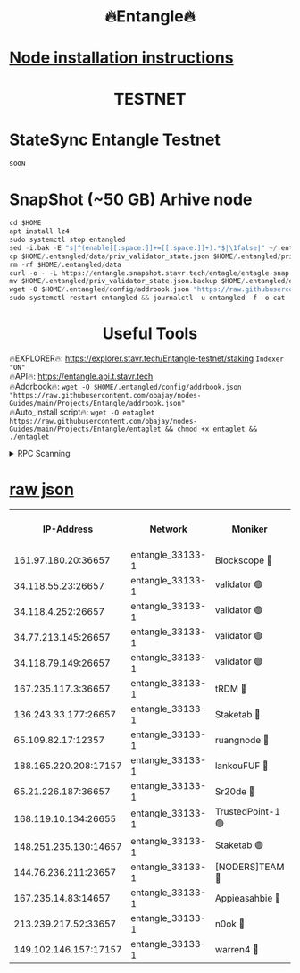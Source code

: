 <h1 align="center"> 🔥Entangle🔥</h1>

[Node installation instructions](https://github.com/obajay/nodes-Guides/tree/main/Projects/Entangle)
=

<h1 align="center"> TESTNET</h1>

# StateSync Entangle Testnet
```python
SOON
```
# SnapShot (~50 GB) Arhive node
```python
cd $HOME
apt install lz4
sudo systemctl stop entangled
sed -i.bak -E "s|^(enable[[:space:]]+=[[:space:]]+).*$|\1false|" ~/.entangled/config/config.toml
cp $HOME/.entangled/data/priv_validator_state.json $HOME/.entangled/priv_validator_state.json.backup
rm -rf $HOME/.entangled/data
curl -o - -L https://entangle.snapshot.stavr.tech/entagle/entagle-snap.tar.lz4 | lz4 -c -d - | tar -x -C $HOME/.entangled --strip-components 2
mv $HOME/.entangled/priv_validator_state.json.backup $HOME/.entangled/data/priv_validator_state.json
wget -O $HOME/.entangled/config/addrbook.json "https://raw.githubusercontent.com/obajay/nodes-Guides/main/Projects/Entangle/addrbook.json"
sudo systemctl restart entangled && journalctl -u entangled -f -o cat
```
 <h1 align="center"> Useful Tools</h1>
 
🔥EXPLORER🔥: https://explorer.stavr.tech/Entangle-testnet/staking        `Indexer "ON"` \
🔥API🔥:      https://entangle.api.t.stavr.tech \
🔥Addrbook🔥: ```wget -O $HOME/.entangled/config/addrbook.json "https://raw.githubusercontent.com/obajay/nodes-Guides/main/Projects/Entangle/addrbook.json"``` \
🔥Auto_install script🔥:  `wget -O entaglet https://raw.githubusercontent.com/obajay/nodes-Guides/main/Projects/Entangle/entaglet && chmod +x entaglet && ./entaglet`


<details>
<summary>RPC Scanning</summary>

<h2 align="center"> We scan nodes in real time every 4 hours. And we provide the final result of RPC endpoints.
We cannot influence the operation of these nodes in any way. </h2>


```python
If Voting Power is higher than 0 --> then the Node is a validator of the network and may be subject to attack and be a potential threat to the chain.
```
```python
We marked such validators with a red symbol
```

</details>

[raw json](https://rpc-check.entangt.stavr.tech/entangt/rpc-entangt-result.json)
=


<table><tr><th>IP-Address</th><th>Network</th><th>Moniker</th><th>Latest Block Height</th><th>Earliest Block Height</th><th>Catching Up</th><th>Tx Index</th><th>Voting Power</th><th>Scan Time</th></tr><tr><td>161.97.180.20:36657</td><td>entangle_33133-1</td><td>Blockscope 🔴</td><td>2592140</td><td>1</td><td>False</td><td>off</td><td>309627235291049</td><td>2024-03-11T12:13:26.103778473UTC</td></tr><tr><td>34.118.55.23:26657</td><td>entangle_33133-1</td><td>validator 🟢</td><td>2592141</td><td>1</td><td>False</td><td>on</td><td>0</td><td>2024-03-11T12:13:28.799801532UTC</td></tr><tr><td>34.118.4.252:26657</td><td>entangle_33133-1</td><td>validator 🟢</td><td>2592141</td><td>1</td><td>False</td><td>on</td><td>0</td><td>2024-03-11T12:13:29.131319551UTC</td></tr><tr><td>34.77.213.145:26657</td><td>entangle_33133-1</td><td>validator 🟢</td><td>2592141</td><td>1</td><td>False</td><td>on</td><td>0</td><td>2024-03-11T12:13:31.715521365UTC</td></tr><tr><td>34.118.79.149:26657</td><td>entangle_33133-1</td><td>validator 🟢</td><td>2592144</td><td>1</td><td>False</td><td>on</td><td>0</td><td>2024-03-11T12:13:53.370967647UTC</td></tr><tr><td>167.235.117.3:36657</td><td>entangle_33133-1</td><td>tRDM 🔴</td><td>2592145</td><td>1</td><td>False</td><td>on</td><td>216559383987374</td><td>2024-03-11T12:13:55.913903650UTC</td></tr><tr><td>136.243.33.177:26657</td><td>entangle_33133-1</td><td>Staketab 🔴</td><td>2592144</td><td>660001</td><td>False</td><td>on</td><td>180885006858259</td><td>2024-03-11T12:13:46.684243802UTC</td></tr><tr><td>65.109.82.17:12357</td><td>entangle_33133-1</td><td>ruangnode 🔴</td><td>2592140</td><td>1312001</td><td>False</td><td>off</td><td>658371668839795</td><td>2024-03-11T12:13:26.446295653UTC</td></tr><tr><td>188.165.220.208:17157</td><td>entangle_33133-1</td><td>lankouFUF 🔴</td><td>2592141</td><td>1910001</td><td>False</td><td>off</td><td>330879290880844</td><td>2024-03-11T12:13:31.432320154UTC</td></tr><tr><td>65.21.226.187:36657</td><td>entangle_33133-1</td><td>Sr20de 🔴</td><td>2592140</td><td>2049001</td><td>False</td><td>off</td><td>29486466214896</td><td>2024-03-11T12:13:23.781614921UTC</td></tr><tr><td>168.119.10.134:26655</td><td>entangle_33133-1</td><td>TrustedPoint-1 🟢</td><td>2592145</td><td>2268001</td><td>False</td><td>off</td><td>0</td><td>2024-03-11T12:13:56.123409092UTC</td></tr><tr><td>148.251.235.130:14657</td><td>entangle_33133-1</td><td>Staketab 🟢</td><td>2592140</td><td>2272001</td><td>False</td><td>on</td><td>0</td><td>2024-03-11T12:13:23.480773955UTC</td></tr><tr><td>144.76.236.211:23657</td><td>entangle_33133-1</td><td>[NODERS]TEAM 🔴</td><td>2592143</td><td>2304001</td><td>False</td><td>off</td><td>26809464209694866</td><td>2024-03-11T12:13:44.425954070UTC</td></tr><tr><td>167.235.14.83:14657</td><td>entangle_33133-1</td><td>Appieasahbie 🔴</td><td>2592145</td><td>2436001</td><td>False</td><td>on</td><td>43265659313377281</td><td>2024-03-11T12:13:55.623900644UTC</td></tr><tr><td>213.239.217.52:33657</td><td>entangle_33133-1</td><td>n0ok 🔴</td><td>2592144</td><td>2492144</td><td>False</td><td>off</td><td>46610977762637814</td><td>2024-03-11T12:13:50.959050405UTC</td></tr><tr><td>149.102.146.157:17157</td><td>entangle_33133-1</td><td>warren4 🔴</td><td>2592143</td><td>2558001</td><td>False</td><td>on</td><td>505642730000007</td><td>2024-03-11T12:13:42.174863826UTC</td></tr></table>
